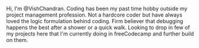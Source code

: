 Hi, I'm @VishChandran. Coding has been my past time hobby outside my project management profession. Not a hardcore coder but have always loved the logic formulation behind coding. Firm believer that debugging happens the best after a shower or a quick walk. Looking to drop in few of my projects here that I'm currently doing in freeCodecamp and further build on them. 

<!---
VishChandran/VishChandran is a ✨ special ✨ repository because its `README.md` (this file) appears on your GitHub profile.
You can click the Preview link to take a look at your changes.
--->
